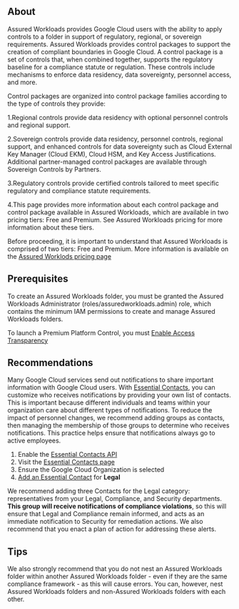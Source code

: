
## About

Assured Workloads provides Google Cloud users with the ability to apply controls to a folder in support of regulatory, regional, or sovereign requirements.
Assured Workloads provides control packages to support the creation of compliant boundaries in Google Cloud. A control package is a set of controls that, when combined together, supports the regulatory baseline for a compliance statute or regulation. These controls include mechanisms to enforce data residency, data sovereignty, personnel access, and more.

Control packages are organized into control package families according to the type of controls they provide:

1.Regional controls provide data residency with optional personnel controls and regional support.

2.Sovereign controls provide data residency, personnel controls, regional support, and enhanced controls for data sovereignty such as Cloud External Key Manager (Cloud EKM), Cloud HSM, and Key Access Justifications. Additional partner-managed control packages are available through Sovereign Controls by Partners.

3.Regulatory controls provide certified controls tailored to meet specific regulatory and compliance statute requirements.

4.This page provides more information about each control package and control package available in Assured Workloads, which are available in two pricing tiers: Free and Premium. See Assured Workloads pricing for more information about these tiers.

Before proceeding, it is important to understand that Assured Workloads is comprised of two tiers: Free and Premium. More information is available on the [Assured Worklods pricing page](https://cloud.google.com/assured-workloads/pricing)  

## Prerequisites

To create an Assured Workloads folder, you must be granted the Assured Workloads Administrator (roles/assuredworkloads.admin) role, which contains the minimum IAM permissions to create and manage Assured Workloads folders.

To launch a Premium Platform Control, you must [Enable Access Transparency](https://cloud.google.com/cloud-provider-access-management/access-transparency/docs/enable)

## Recommendations

Many Google Cloud services send out notifications to share important information with Google Cloud users. With [Essential Contacts](https://cloud.google.com/resource-manager/docs/managing-notification-contacts), you can customize who receives notifications by providing your own list of contacts. This is important because different individuals and teams within your organization care about different types of notifications. To reduce the impact of personnel changes, we recommend adding groups as contacts, then managing the membership of those groups to determine who receives notifications. This practice helps ensure that notifications always go to active employees.

1. Enable the [Essential Contacts API](https://console.cloud.google.com/flows/enableapi?apiid=essentialcontacts.googleapis.com&_ga=2.178924196.1685767107.1678727190-215554569.1678472440)
2. Visit the [Essential Contacts page](https://console.cloud.google.com/iam-admin/essential-contacts?_ga=2.217834006.1685767107.1678727190-215554569.1678472440)
3. Ensure the Google Cloud Organization is selected
5. [Add an Essential Contact](https://cloud.google.com/resource-manager/docs/managing-notification-contacts#add) for **Legal**

We recommend adding three Contacts for the Legal category: representatives from your Legal, Compliance, and Security departments. **This group will receive notifications of compliance violations**, so this will ensure that Legal and Compliance remain informed, and acts as an immediate notification to Security for remediation actions. We also recommend that you enact a plan of action for addressing these alerts.

## Tips

We also strongly recommend that you do not nest an Assured Workloads folder within another Assured Workloads folder - even if they are the same compliance framework - as this will cause errors. You can, however, nest Assured Workloads folders and non-Assured Workloads folders with each other.
